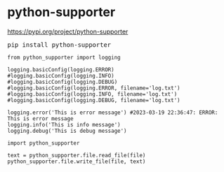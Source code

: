 # python-supporter

https://pypi.org/project/python-supporter
<pre>
pip install python-supporter
</pre>

```
from python_supporter import logging

logging.basicConfig(logging.ERROR)
#logging.basicConfig(logging.INFO)
#logging.basicConfig(logging.DEBUG)
#logging.basicConfig(logging.ERROR, filename='log.txt')
#logging.basicConfig(logging.INFO, filename='log.txt')
#logging.basicConfig(logging.DEBUG, filename='log.txt')

logging.error('This is error message') #2023-03-19 22:36:47: ERROR: This is error message
logging.info('This is info message')
logging.debug('This is debug message')
```

```
import python_supporter

text = python_supporter.file.read_file(file)
python_supporter.file.write_file(file, text)
```

